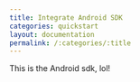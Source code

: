 ```yaml
---
title: Integrate Android SDK
categories: quickstart
layout: documentation
permalink: /:categories/:title
---
```


This is the Android sdk, lol!
